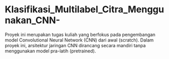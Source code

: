 # Klasifikasi_Multilabel_Citra_Menggunakan_CNN-
Proyek ini merupakan tugas kuliah yang berfokus pada pengembangan model Convolutional Neural Network (CNN) dari awal (scratch). Dalam proyek ini, arsitektur jaringan CNN dirancang secara mandiri tanpa menggunakan model pra-latih (pretrained).
